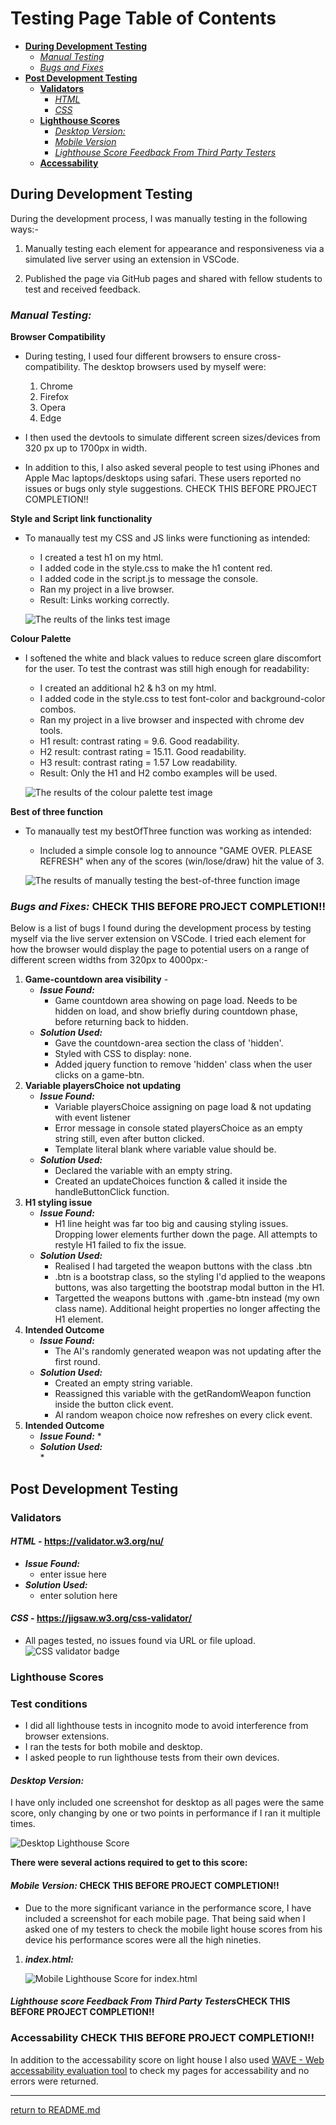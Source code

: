 # Testing Page Table of Contents
* [**During Development Testing**](#during-development-testing)
    * [*Manual Testing*](#manual-testing)
    * [*Bugs and Fixes*](#bugs-and-fixes)
* [**Post Development Testing**](#post-development-testing)
  * [**Validators**](#validators)
      * [*HTML*](#html---httpsvalidatorw3orgnu)
      * [*CSS*](#css---httpsjigsaww3orgcss-validator)
  * [**Lighthouse Scores**](#lighthouse-scores)
      * [*Desktop Version:*](#desktop-version)
      * [*Mobile Version*](#mobile-version)
      * [*Lighthouse Score Feedback From Third Party Testers*](#lighthouse-score-feedback-from-third-party-testers)
  * [**Accessability**](#accessability)

## **During Development Testing**
During the development process, I was manually testing in the following ways:-

1. Manually testing each element for appearance and responsiveness via a simulated live server using an extension in VSCode.
    
1. Published the page via GitHub pages and shared with fellow students to test and received feedback.

### ***Manual Testing:***

**Browser Compatibility**
* During testing, I used four different browsers to ensure cross-compatibility. The desktop browsers used by myself were:

  1. Chrome
  2. Firefox  
  3. Opera
  4. Edge

* I then used the devtools to simulate different screen sizes/devices from 320 px up to 1700px in width. 
* In addition to this, I also asked several people to test using iPhones and Apple Mac laptops/desktops using safari. These users reported no issues or bugs only style suggestions. CHECK THIS BEFORE PROJECT COMPLETION!!

**Style and Script link functionality**
* To manaually test my CSS and JS links were functioning as intended: 
  * I created a test h1 on my html.
  * I added code in the style.css to make the h1 content red.
  * I added code in the script.js to message the console. 
  * Ran my project in a live browser.
  * Result: Links working correctly.

  ![The reults of the links test image](/documents/testing-images/manual-testing-linked-css-and-js.png)

**Colour Palette**
* I softened the white and black values to reduce screen glare discomfort for the user. To test the contrast was still high enough for readability:
  * I created an additional h2 & h3 on my html.
  * I added code in the style.css to test font-color and background-color combos. 
  * Ran my project in a live browser and inspected with chrome dev tools.
  * H1 result: contrast rating = 9.6. Good readability.
  * H2 result: contrast rating = 15.11. Good readability.
  * H3 result: contrast rating = 1.57 Low readability.
  * Result: Only the H1 and H2 combo examples will be used. 

  ![The results of the colour palette test image](/documents/testing-images/color-testing.png)

**Best of three function**
* To manaually test my bestOfThree function was working as intended: 
  * Included a simple console log to announce "GAME OVER. PLEASE REFRESH" when any of the scores (win/lose/draw) hit the value of 3. 

  ![The results of manually testing the best-of-three function image](/documents/testing-images/best-of-three.png)

### ***Bugs and Fixes:*** CHECK THIS BEFORE PROJECT COMPLETION!!

Below is a list of bugs I found during the development process by testing myself via the live server extension on VSCode. I tried each element for how the browser would display the page to potential users on a range of different screen widths from 320px to 4000px:-

1. **Game-countdown area visibility** - 
    * ***Issue Found:*** 
        * Game countdown area showing on page load. Needs to be hidden on load, and show briefly during countdown phase, before returning back to hidden.
    * ***Solution Used:*** 
        * Gave the countdown-area section the class of 'hidden'.
        * Styled with CSS to display: none. 
        * Added jquery function to remove 'hidden' class when the user clicks on a game-btn.
2. **Variable playersChoice not updating** 
    * ***Issue Found:***
        * Variable playersChoice assigning on page load & not updating with event listener
        * Error message in console stated playersChoice as an empty string still, even after button clicked.
        * Template literal blank where variable value should be. 
    * ***Solution Used:***    
        * Declared the variable with an empty string.
        * Created an updateChoices function & called it inside the handleButtonClick function.
3. **H1 styling issue** 
    * ***Issue Found:*** 
        * H1 line height was far too big and causing styling issues. Dropping lower elements further down the page. All attempts to restyle H1 failed to fix the issue. 
    * ***Solution Used:***    
        * Realised I had targeted the weapon buttons with the class .btn
        * .btn is a bootstrap class, so the styling I'd applied to the weapons buttons, was also targetting the bootstrap modal button in the H1. 
        * Targetted the weapons buttons with .game-btn instead (my own class name). Additional height properties no longer affecting the H1 element. 
4. **Intended Outcome** 
    * ***Issue Found:*** 
        * The AI's randomly generated weapon was not updating after the first round.  
    * ***Solution Used:***    
        * Created an empty string variable. 
        * Reassigned this variable with the getRandomWeapon function inside the button click event. 
        * AI random weapon choice now refreshes on every click event. 
5. **Intended Outcome** 
    * ***Issue Found:*** 
        * 
    * ***Solution Used:***    
        * 
    
## **Post Development Testing**
### **Validators**

#### ***HTML*** - https://validator.w3.org/nu/

* ***Issue Found:***
    * enter issue here
* ***Solution Used:***
    * enter solution here

#### ***CSS*** - https://jigsaw.w3.org/css-validator/

* All pages tested, no issues found via URL or file upload.\
![CSS validator badge](https://jigsaw.w3.org/css-validator/images/vcss)

### **Lighthouse Scores**
### **Test conditions**
* I did all lighthouse tests in incognito mode to avoid interference from browser extensions. 
* I ran the tests for both mobile and desktop. 
* I asked people to run lighthouse tests from their own devices. 
#### ***Desktop Version:***
I have only included one screenshot for desktop as all pages were the same score, only changing by one or two points in performance if I ran it multiple times. 

![Desktop Lighthouse Score](docs/screenshots/lighthouse-desktop.jpg) 

**There were several actions required to get to this score:**

#### ***Mobile Version:*** CHECK THIS BEFORE PROJECT COMPLETION!!

* Due to the more significant variance in the performance score, I have included a screenshot for each mobile page. That being said when I asked one of my testers to check the mobile light house scores from his device his performance scores were all the high nineties.

1. ***index.html:***

    ![Mobile Lighthouse Score for index.html]() 



#### ***Lighthouse score Feedback From Third Party Testers***CHECK THIS BEFORE PROJECT COMPLETION!!

  
### **Accessability** CHECK THIS BEFORE PROJECT COMPLETION!!
In addition to the accessability score on light house I also used [WAVE - Web accessability evaluation tool](https://wave.webaim.org/) to check my pages for accessability and no errors were returned.
***   
[return to README.md](README.md)